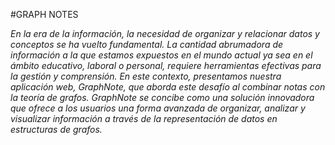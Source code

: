 #GRAPH NOTES

*En la era de la información, la necesidad de organizar y relacionar datos y conceptos se ha vuelto fundamental. La cantidad abrumadora de información a la que estamos expuestos en el mundo actual ya sea en el ámbito educativo, laboral o personal, requiere herramientas efectivas para la gestión y comprensión. En este contexto, presentamos nuestra aplicación web, GraphNote, que aborda este desafío al combinar notas con la teoría de grafos. GraphNote se concibe como una solución innovadora que ofrece a los usuarios una forma avanzada de organizar, analizar y visualizar información a través de la representación de datos en estructuras de grafos.*
